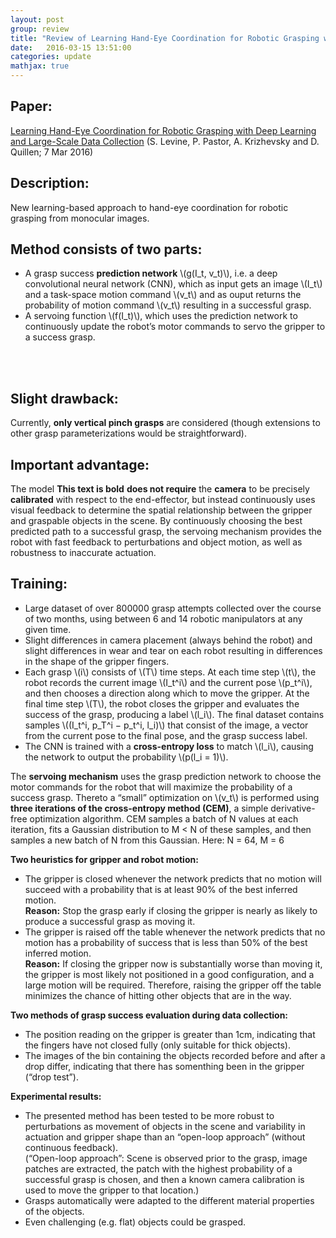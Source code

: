 ```yaml
---
layout: post
group: review
title: "Review of Learning Hand-Eye Coordination for Robotic Grasping with Deep Learning and Large-Scale Data Collection"
date:   2016-03-15 13:51:00
categories: update
mathjax: true
---
```


## Paper:
[Learning Hand-Eye Coordination for Robotic Grasping with Deep Learning and Large-Scale Data Collection](http://arxiv.org/abs/1603.02199)
(S. Levine, P. Pastor, A. Krizhevsky and D. Quillen; 7 Mar 2016)


## Description:
New learning-based approach to hand-eye coordination for robotic grasping from monocular images. 


## Method consists of two parts:
*  A grasp success __prediction network__ \\(g(I_t, v_t)\\), i.e. a deep convolutional neural network (CNN), which as input gets an image \\(I_t\\) and a task-space motion command \\(v_t\\) and as ouput returns the probability of motion command \\(v_t\\) resulting in a successful grasp.
*  A servoing function \\(f(I_t)\\), which uses the prediction network to continuously update the robot’s motor commands to servo the gripper to a success grasp. <br />
 <br />
 <br />

## Slight drawback:
Currently, **only vertical pinch grasps** are considered (though extensions to other grasp parameterizations would be straightforward).

## Important advantage:
The model <b>This text is bold</b> **does not require** the **camera** to be precisely **calibrated** with respect to the end-effector, 
but instead continuously uses visual feedback to determine the spatial relationship between the gripper and graspable 
objects in the scene. By continuously choosing the best predicted path to a successful grasp, the servoing mechanism provides the robot with fast feedback to perturbations and object motion, as well as robustness to inaccurate actuation.

## Training:
* Large dataset of over 800000 grasp attempts collected over the course of two months, using between 6 and 14 robotic manipulators at any given time.
* Slight differences in camera placement (always behind the robot) and slight differences in wear and tear on each robot resulting in differences in the shape of the gripper fingers. 
* Each grasp \\(i\\) consists of \\(T\\) time steps. At each time step \\(t\\), the robot records the current image \\(I_t^i\\) and the current pose \\(p_t^i\\), and then chooses a direction along which to move the gripper. At the final time step \\(T\\), the robot closes the gripper and evaluates the success of the grasp, producing a label \\(l_i\\). The final dataset contains samples \\((I_t^i, p_T^i − p_t^i, l_i)\\) that consist of the image, a vector from the current pose to the final pose, and the grasp success label.
* The CNN is trained with a **cross-entropy loss** to match \\(l_i\\), causing the network to output the probability \\(p(l_i = 1)\\). 
  
The **servoing mechanism** uses the grasp prediction network to choose the motor commands for the robot that will maximize the probability of a success grasp. 
Thereto a “small” optimization on \\(v_t\\) is performed using **three iterations of the cross-entropy method (CEM)**, a simple derivative-free optimization algorithm.
CEM samples a batch of N values at each iteration, fits a Gaussian distribution to M < N of these samples, and then samples a new batch of N from this Gaussian. 
Here: N = 64, M = 6

**Two heuristics for gripper and robot motion:** <br />
* The gripper is closed whenever the network predicts that no motion will succeed with a probability that is at least 90% 
  of the best inferred motion. <br />
  **Reason:** Stop the grasp early if closing the gripper is nearly as likely to produce a successful grasp as moving it.
* The gripper is raised off the table whenever the network predicts that no motion has a probability of success that is 
  less than 50% of the best inferred motion. <br />
  **Reason:** If closing the gripper now is substantially worse than moving it, the gripper is most likely not positioned 
  in a good configuration, and a large motion will be required. Therefore, raising the gripper off the table minimizes
  the chance of hitting other objects that are in the way. 
  
**Two methods of grasp success evaluation during data collection:** <br />
* The position reading on the gripper is greater than 1cm, indicating that the fingers have not closed fully 
  (only suitable for thick objects). 
* The images of the bin containing the objects recorded before and after a drop differ, indicating that there 
  has somenthing been in the gripper (“drop test”). 

**Experimental results:** <br />
* The presented method has been tested to be more robust to perturbations as movement of objects in the scene and 
  variability in actuation and gripper shape than an “open-loop approach” (without continuous feedback). <br />
  (“Open-loop approach”: 
    Scene is observed prior to the grasp, image patches are extracted, the patch with the highest 
    probability of a successful grasp is chosen, and then a known camera calibration is used to move the gripper to that 
    location.)
* Grasps automatically were adapted to the different material properties of the objects. 
* Even challenging (e.g. flat) objects could be grasped.
